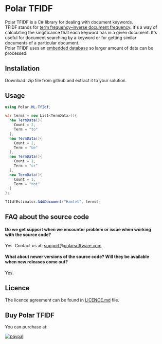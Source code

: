 # Polar TFIDF
Polar TFIDF is a C# library for dealing with document keywords.  
TFIDF stands for [term frequency–inverse document frequency](https://en.wikipedia.org/wiki/Tf%E2%80%93idf). It's a way of calculating the singificance that each keyword has in a given document. It's useful for document searching by a keyword or for getting similar documents of a particular document.  
Polar TFIDF uses an [embedded database](https://www.litedb.org/) so larger amount of data can be processed.

## Installation
Download .zip file from github and extract it to your solution.

## Usage
```cs
using Polar.ML.TfIdf;

var terms = new List<TermData>(){
  new TermData(){
    Count = 2,
    Term = "to"
  },
  new TermData(){
    Count = 2,
    Term = "be"
  },
  new TermData(){
    Count = 1,
    Term = "or"
  },
  new TermData(){
    Count = 1,
    Term = "not"
  }
};

TfIdfEstimator.AddDocument("Hamlet", terms);
```

## FAQ about the source code

#### Do we get support when we encounter problem or issue when working with the source code?
Yes. Contact us at: support@polarsoftware.com.

#### What about newer versions of the source code? Will they be available when new releases come out?
Yes.

## Licence
The licence agreement can be found in [LICENCE.md](https://github.com/polarsoftware/PolarTFIDF/blob/master/LICENCE.md) file.

## Buy Polar TFIDF
You can purchase at:
  
[![paypal](https://www.paypalobjects.com/en_US/i/btn/btn_buynowCC_LG.gif)](https://www.paypal.com/cgi-bin/webscr?cmd=_s-xclick&hosted_button_id=5GXZ8B4QAT2EW)
